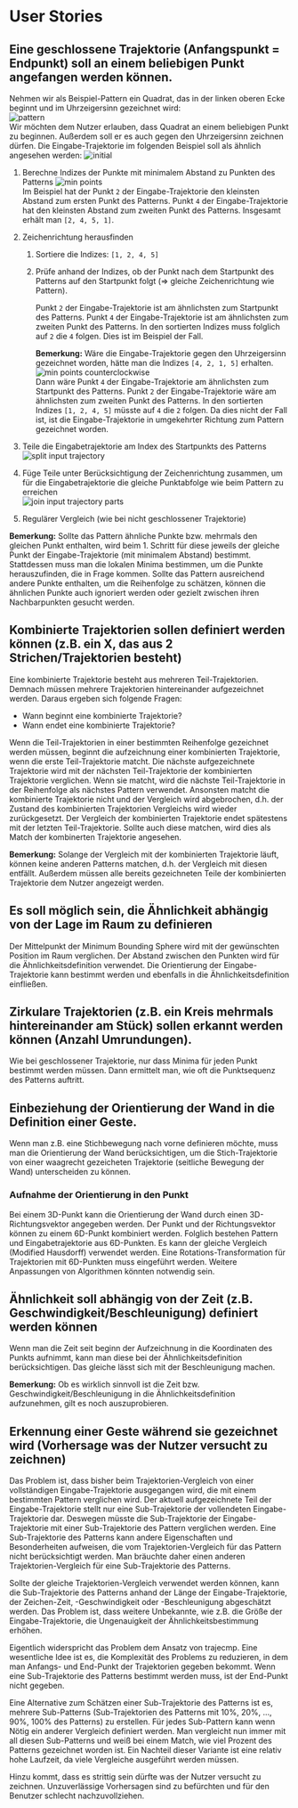 # User Stories

## Eine geschlossene Trajektorie (Anfangspunkt = Endpunkt) soll an einem beliebigen Punkt angefangen werden können.
Nehmen wir als Beispiel-Pattern ein Quadrat, das in der linken oberen Ecke
beginnt und im Uhrzeigersinn gezeichnet wird:  
![pattern](img/algorithm/begin-closed-trajectory-at-any-point/pattern.png)  
Wir möchten dem Nutzer erlauben, dass Quadrat an einem beliebigen Punkt zu
beginnen.
Außerdem soll er es auch gegen den Uhrzeigersinn zeichnen dürfen.
Die Eingabe-Trajektorie im folgenden Beispiel soll als ähnlich angesehen werden: 
![initial](img/algorithm/begin-closed-trajectory-at-any-point/0-initial.png)  

1. Berechne Indizes der Punkte mit minimalem Abstand zu Punkten des Patterns
   ![min points](img/algorithm/begin-closed-trajectory-at-any-point/1-min-points.png)  
   Im Beispiel hat der Punkt `2` der Eingabe-Trajektorie den kleinsten Abstand
   zum ersten Punkt des Patterns.
   Punkt `4` der Eingabe-Trajektorie hat den
   kleinsten Abstand zum zweiten Punkt des Patterns.
   Insgesamt erhält man `[2, 4, 5, 1]`.
2. Zeichenrichtung herausfinden
   1. Sortiere die Indizes: `[1, 2, 4, 5]`
   2. Prüfe anhand der Indizes, ob der Punkt nach dem Startpunkt des Patterns
      auf den Startpunkt folgt (=> gleiche Zeichenrichtung wie Pattern).
      
      Punkt `2` der Eingabe-Trajektorie ist am ähnlichsten zum Startpunkt des
      Patterns.
      Punkt `4` der Eingabe-Trajektorie ist am ähnlichsten zum zweiten Punkt des
      Patterns.
      In den sortierten Indizes muss folglich auf `2` die `4` folgen.
      Dies ist im Beispiel der Fall.
      
      **Bemerkung:** Wäre die Eingabe-Trajektorie gegen den Uhrzeigersinn
      gezeichnet worden, hätte man die Indizes `[4, 2, 1, 5]` erhalten.  
      ![min points counterclockwise](img/algorithm/begin-closed-trajectory-at-any-point/1-min-points-counterclockwise.png)  
      Dann wäre Punkt `4` der Eingabe-Trajektorie am ähnlichsten zum Startpunkt
      des Patterns.
      Punkt `2` der Eingabe-Trajektorie wäre am ähnlichsten zum zweiten Punkt
      des Patterns.
      In den sortierten Indizes `[1, 2, 4, 5]` müsste auf `4` die `2` folgen.
      Da dies nicht der Fall ist, ist die Eingabe-Trajektorie in umgekehrter
      Richtung zum Pattern gezeichnet worden.

3. Teile die Eingabetrajektorie am Index des Startpunkts des Patterns  
   ![split input trajectory](img/algorithm/begin-closed-trajectory-at-any-point/3-split.png)
4. Füge Teile unter Berücksichtigung der Zeichenrichtung zusammen, um für die
   Eingabetrajektorie die gleiche Punktabfolge wie beim Pattern zu erreichen  
   ![join input trajectory parts](img/algorithm/begin-closed-trajectory-at-any-point/4-join.png)
5. Regulärer Vergleich (wie bei nicht geschlossener Trajektorie)

**Bemerkung:** Sollte das Pattern ähnliche Punkte bzw. mehrmals den gleichen
Punkt enthalten, wird beim 1. Schritt für diese jeweils der gleiche Punkt der
Eingabe-Trajektorie (mit minimalem Abstand) bestimmt.
Stattdessen muss man die lokalen Minima bestimmen, um die Punkte herauszufinden,
die in Frage kommen.
Sollte das Pattern ausreichend andere Punkte enthalten, um die Reihenfolge zu
schätzen, können die ähnlichen Punkte auch ignoriert werden oder gezielt
zwischen ihren Nachbarpunkten gesucht werden.

## Kombinierte Trajektorien sollen definiert werden können (z.B. ein X, das aus 2 Strichen/Trajektorien besteht)
Eine kombinierte Trajektorie besteht aus mehreren Teil-Trajektorien.
Demnach müssen mehrere Trajektorien hintereinander aufgezeichnet werden.
Daraus ergeben sich folgende Fragen: 

- Wann beginnt eine kombinierte Trajektorie?
- Wann endet eine kombinierte Trajektorie?

Wenn die Teil-Trajektorien in einer bestimmten Reihenfolge gezeichnet werden
müssen, beginnt die aufzeichnung einer kombinierten Trajektorie, wenn die erste
Teil-Trajektorie matcht.
Die nächste aufgezeichnete Trajektorie wird mit der nächsten Teil-Trajektorie
der kombinierten Trajektorie verglichen.
Wenn sie matcht, wird die nächste Teil-Trajektorie in der Reihenfolge als
nächstes Pattern verwendet.
Ansonsten matcht die kombinierte Trajektorie nicht und der Vergleich wird
abgebrochen, d.h. der Zustand des kombinierten Trajektorien Vergleichs wird
wieder zurückgesetzt.
Der Vergleich der kombinierten Trajektorie endet spätestens mit der letzten
Teil-Trajektorie.
Sollte auch diese matchen, wird dies als Match der kombinerten Trajektorie
angesehen.

**Bemerkung:** Solange der Vergleich mit der kombinierten Trajektorie läuft,
können keine anderen Patterns matchen, d.h. der Vergleich mit diesen entfällt.
Außerdem müssen alle bereits gezeichneten Teile der kombinierten Trajektorie
dem Nutzer angezeigt werden.


## Es soll möglich sein, die Ähnlichkeit abhängig von der Lage im Raum zu definieren
Der Mittelpunkt der Minimum Bounding Sphere wird mit der gewünschten Position im
Raum verglichen.
Der Abstand zwischen den Punkten wird für die Ähnlichkeitsdefinition verwendet.
Die Orientierung der Eingabe-Trajektorie kann bestimmt werden und ebenfalls in
die Ähnlichkeitsdefinition einfließen.

## Zirkulare Trajektorien (z.B. ein Kreis mehrmals hintereinander am Stück) sollen erkannt werden können (Anzahl Umrundungen).
Wie bei geschlossener Trajektorie, nur dass Minima für jeden Punkt bestimmt
werden müssen. Dann ermittelt man, wie oft die Punktsequenz des Patterns
auftritt.

## Einbeziehung der Orientierung der Wand in die Definition einer Geste.
Wenn man z.B. eine Stichbewegung nach vorne definieren möchte, muss man die
Orientierung der Wand berücksichtigen, um die Stich-Trajektorie von einer
waagrecht gezeicheten Trajektorie (seitliche Bewegung der Wand) unterscheiden
zu können.

### Aufnahme der Orientierung in den Punkt
Bei einem 3D-Punkt kann die Orientierung der Wand durch einen 3D-Richtungsvektor
angegeben werden. Der Punkt und der Richtungsvektor können zu einem 6D-Punkt
kombiniert werden. Folglich bestehen Pattern und Eingabetrajektorie aus
6D-Punkten. Es kann der gleiche Vergleich (Modified Hausdorff) verwendet werden.
Eine Rotations-Transformation für Trajektorien mit 6D-Punkten muss eingeführt
werden. Weitere Anpassungen von Algorithmen könnten notwendig sein.

## Ähnlichkeit soll abhängig von der Zeit (z.B. Geschwindigkeit/Beschleunigung) definiert werden können
Wenn man die Zeit seit beginn der Aufzeichnung in die Koordinaten des Punkts
aufnimmt, kann man diese bei der Ähnlichkeitsdefinition berücksichtigen.
Das gleiche lässt sich mit der Beschleunigung machen.

**Bemerkung:** Ob es wirklich sinnvoll ist die Zeit bzw.
Geschwindigkeit/Beschleunigung in die Ähnlichkeitsdefinition aufzunehmen,
gilt es noch auszuprobieren.

## Erkennung einer Geste während sie gezeichnet wird (Vorhersage was der Nutzer versucht zu zeichnen)
Das Problem ist, dass bisher beim Trajektorien-Vergleich von einer vollständigen
Eingabe-Trajektorie ausgegangen wird, die mit einem bestimmten Pattern
verglichen wird.
Der aktuell aufgezeichnete Teil der Eingabe-Trajektorie stellt nur eine
Sub-Trajektorie der vollendeten Eingabe-Trajektorie dar.
Deswegen müsste die Sub-Trajektorie der Eingabe-Trajektorie mit einer
Sub-Trajektorie des Pattern verglichen werden.
Eine Sub-Trajektorie des Patterns kann andere Eigenschaften und Besonderheiten
aufweisen, die vom Trajektorien-Vergleich für das Pattern nicht berücksichtigt
werden.
Man bräuchte daher einen anderen Trajektorien-Vergleich für eine Sub-Trajektorie
des Patterns.

Sollte der gleiche Trajektorien-Vergleich verwendet werden können, kann die
Sub-Trajektorie des Patterns anhand der Länge der Eingabe-Trajektorie, der
Zeichen-Zeit, -Geschwindigkeit oder -Beschleunigung abgeschätzt werden.
Das Problem ist, dass weitere Unbekannte, wie z.B. die Größe der
Eingabe-Trajektorie, die Ungenauigkeit der Ähnlichkeitsbestimmung erhöhen.

Eigentlich widerspricht das Problem dem Ansatz von trajecmp.
Eine wesentliche Idee ist es, die Komplexität des Problems zu reduzieren,
in dem man Anfangs- und End-Punkt der Trajektorien gegeben bekommt.
Wenn eine Sub-Trajektorie des Patterns bestimmt werden muss, ist der End-Punkt
nicht gegeben.

Eine Alternative zum Schätzen einer Sub-Trajektorie des Patterns ist es,
mehrere Sub-Patterns (Sub-Trajektorien des Patterns mit 10%, 20%, ..., 90%, 100%
des Patterns) zu erstellen.
Für jedes Sub-Pattern kann wenn Nötig ein anderer Vergleich definiert werden.
Man vergleicht nun immer mit all diesen Sub-Patterns und weiß bei einem Match,
wie viel Prozent des Patterns gezeichnet worden ist.
Ein Nachteil dieser Variante ist eine relativ hohe Laufzeit, da viele Vergleiche
ausgeführt werden müssen.

Hinzu kommt, dass es strittig sein dürfte was der Nutzer versucht zu zeichnen.
Unzuverlässige Vorhersagen sind zu befürchten und für den Benutzer schlecht
nachzuvollziehen.